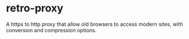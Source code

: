 # retro-proxy
A https to http proxy that allow old browsers to access modern sites, with conversion and compression options.
